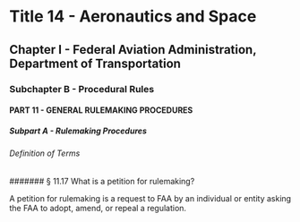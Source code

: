 
# Title 14 - Aeronautics and Space
## Chapter I - Federal Aviation Administration, Department of Transportation
### Subchapter B - Procedural Rules
#### PART 11 - GENERAL RULEMAKING PROCEDURES
##### Subpart A - Rulemaking Procedures
###### Definition of Terms
####### § 11.17 What is a petition for rulemaking?

A petition for rulemaking is a request to FAA by an individual or entity asking the FAA to adopt, amend, or repeal a regulation.
